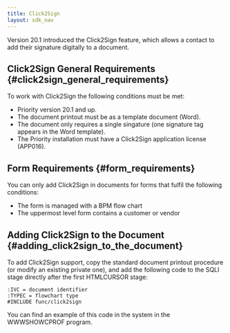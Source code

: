 ```yaml
---
title: Click2Sign
layout: sdk_nav
---
```


Version 20.1 introduced the Click2Sign feature, which allows a contact
to add their signature digitally to a document.

## Click2Sign General Requirements {#click2sign_general_requirements}

To work with Click2Sign the following conditions must be met:

-   Priority version 20.1 and up.
-   The document printout must be as a template document (Word).
-   The document only requires a single singature (one signature tag
    appears in the Word template).
-   The Priority installation must have a Click2Sign application license
    (APP016).

## Form Requirements {#form_requirements}

You can only add Click2Sign in documents for forms that fulfil the
following conditions:

-   The form is managed with a BPM flow chart
-   The uppermost level form contains a customer or vendor

## Adding Click2Sign to the Document {#adding_click2sign_to_the_document}

To add Click2Sign support, copy the standard document printout procedure
(or modify an existing private one), and add the following code to the
SQLI stage directly after the first HTMLCURSOR stage:

``` tsql
:IVC = document identifier
:TYPEC = flowchart type
#INCLUDE func/click2sign
```

You can find an example of this code in the system in the WWWSHOWCPROF
program.
